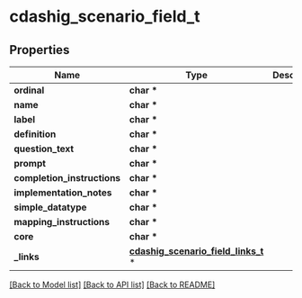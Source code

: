# cdashig_scenario_field_t

## Properties
Name | Type | Description | Notes
------------ | ------------- | ------------- | -------------
**ordinal** | **char \*** |  | [optional] 
**name** | **char \*** |  | [optional] 
**label** | **char \*** |  | [optional] 
**definition** | **char \*** |  | [optional] 
**question_text** | **char \*** |  | [optional] 
**prompt** | **char \*** |  | [optional] 
**completion_instructions** | **char \*** |  | [optional] 
**implementation_notes** | **char \*** |  | [optional] 
**simple_datatype** | **char \*** |  | [optional] 
**mapping_instructions** | **char \*** |  | [optional] 
**core** | **char \*** |  | [optional] 
**_links** | [**cdashig_scenario_field_links_t**](cdashig_scenario_field_links.md) \* |  | [optional] 

[[Back to Model list]](../README.md#documentation-for-models) [[Back to API list]](../README.md#documentation-for-api-endpoints) [[Back to README]](../README.md)


